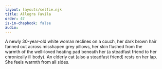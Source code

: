 ```yaml
---
layout: layouts/selfie.njk
title: Allegra Favila
order: 47
is-in-chapbook: false
audio: 
---
```

A newly 30-year-old white woman reclines on a couch, her dark brown hair fanned out across misshapen grey pillows, her skin flushed from the warmth of the well-loved heating pad beneath her (a steadfast friend to her chronically ill body). An elderly cat (also a steadfast friend) rests on her lap. She feels warmth from all sides.
